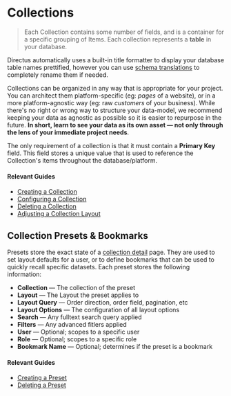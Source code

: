 # Collections

> Each Collection contains some number of fields, and is a container for a specific grouping of Items. Each collection
> represents a **table** in your database.

Directus automatically uses a built-in title formatter to display your database table names prettified, however you can
use [schema translations](/concepts/translations/#schema-translations) to completely rename them if needed.

Collections can be organized in any way that is appropriate for your project. You can architect them platform-specific
(eg: _pages_ of a website), or in a more platform-agnostic way (eg: raw _customers_ of your business). While there's no
right or wrong way to structure your data-model, we recommend keeping your data as agnostic as possible so it is easier
to repurpose in the future. **In short, learn to see your data as its own asset — not only through the lens of your
immediate project needs**.

The only requirement of a collection is that it must contain a **Primary Key** field. This field stores a unique value
that is used to reference the Collection's items throughout the database/platform.

#### Relevant Guides

- [Creating a Collection](/guides/collections/#creating-a-collection)
- [Configuring a Collection](/guides/collections/#configuring-a-collection)
- [Deleting a Collection](/guides/collections/#deleting-a-collection)
- [Adjusting a Collection Layout](/guides/collections/#adjusting-a-collection-layout)

## Collection Presets & Bookmarks

Presets store the exact state of a [collection detail](/concepts/application/#collection-detail) page. They are used to
set layout defaults for a user, or to define bookmarks that can be used to quickly recall specific datasets. Each preset
stores the following information:

- **Collection** — The collection of the preset
- **Layout** — The Layout the preset applies to
- **Layout Query** — Order direction, order field, pagination, etc
- **Layout Options** — The configuration of all layout options
- **Search** — Any fulltext search query applied
- **Filters** — Any advanced fitlers applied
- **User** — Optional; scopes to a specific user
- **Role** — Optional; scopes to a specific role
- **Bookmark Name** — Optional; determines if the preset is a bookmark

#### Relevant Guides

- [Creating a Preset](/guides/presets/#creating-a-preset)
- [Deleting a Preset](/guides/presets/#deleting-a-preset)
